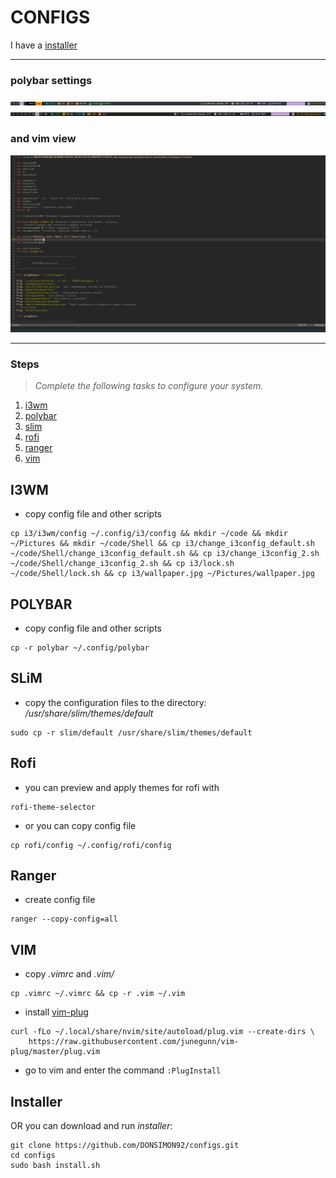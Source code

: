 # CONFIGS
I have a [installer](https://github.com/DONSIMON92/configs/blob/master/install.sh "his code")

---

### polybar settings
![Polybar illustration](https://github.com/DONSIMON92/configs/blob/master/polybar/polybar-view1.png)
![Polybar illustration](https://github.com/DONSIMON92/configs/blob/master/polybar/polybar-view2.png)

### and vim view
![vim illustration](https://github.com/DONSIMON92/configs/blob/master/vim-view.png)

---
### Steps

> *Complete the following tasks to configure your system.*

1. [i3wm](https://github.com/DONSIMON92/configs#i3wm "will transfer to the desired head")
2. [polybar](https://github.com/DONSIMON92/configs#polybar "will transfer to the desired head")
3. [slim](https://github.com/DONSIMON92/configs#slim "will transfer to the desired head")
4. [rofi](https://github.com/DONSIMON92/configs#rofi "will transfer to the desired head") 
5. [ranger](https://github.com/DONSIMON92/configs#ranger "will transfer to the desired head")
6. [vim](https://github.com/DONSIMON92/configs#vim "will transfer to the desired head")

## I3WM

+ copy config file and other scripts
```
cp i3/i3wm/config ~/.config/i3/config && mkdir ~/code && mkdir ~/Pictures && mkdir ~/code/Shell && cp i3/change_i3config_default.sh ~/code/Shell/change_i3config_default.sh && cp i3/change_i3config_2.sh ~/code/Shell/change_i3config_2.sh && cp i3/lock.sh ~/code/Shell/lock.sh && cp i3/wallpaper.jpg ~/Pictures/wallpaper.jpg
```

## POLYBAR

+ copy config file and other scripts
```
cp -r polybar ~/.config/polybar
```

## SLiM

+ copy the configuration files to the directory: */usr/share/slim/themes/default*
```
sudo cp -r slim/default /usr/share/slim/themes/default
```

## Rofi

+ you can preview and apply themes for rofi with
```
rofi-theme-selector
```

+ or you can copy config file
```
cp rofi/config ~/.config/rofi/config
```

## Ranger

+ create config file
```
ranger --copy-config=all
```

## VIM

+ copy *.vimrc* and *.vim/*
```
cp .vimrc ~/.vimrc && cp -r .vim ~/.vim 
```

+ install [vim-plug](https://github.com/junegunn/vim-plug "github link")
```
curl -fLo ~/.local/share/nvim/site/autoload/plug.vim --create-dirs \
    https://raw.githubusercontent.com/junegunn/vim-plug/master/plug.vim
```
+ go to vim and enter the command `:PlugInstall`

## Installer

OR you can download and run *installer*:
```
git clone https://github.com/DONSIMON92/configs.git
cd configs
sudo bash install.sh
```
